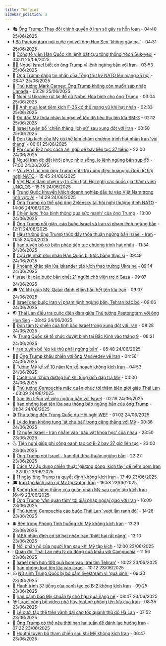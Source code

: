 ```yaml
---
title: Thế giới
sidebar_position: 2
---
```


<!-- vnexpress-the-gioi:START -->
- 🎭 [Ông Trump: Thay đổi chính quyền ở Iran sẽ gây ra hỗn loạn](https://vnexpress.net/ong-trump-thay-doi-chinh-quyen-o-iran-se-gay-ra-hon-loan-4905883.html) - 04:40 25/06/2025
- 🕴 [Bà Paetongtarn nói cuộc gọi với ông Hun Sen &#39;không gây hại&#39;](https://vnexpress.net/ba-paetongtarn-noi-cuoc-goi-voi-ong-hun-sen-khong-gay-hai-4905996.html) - 04:31 25/06/2025
- 🤭 [Công tố viên Hàn Quốc xin lệnh bắt cựu tổng thống Yoon Suk-yeol](https://vnexpress.net/cong-to-vien-han-quoc-xin-lenh-bat-cuu-tong-thong-yoon-suk-yeol-4906000.html) - 04:01 25/06/2025
- 🧑‍💻 [Người Israel biết ơn ông Trump vì lệnh ngừng bắn với Iran](https://vnexpress.net/nguoi-israel-biet-on-ong-trump-vi-lenh-ngung-ban-voi-iran-4905848.html) - 03:53 25/06/2025
- 🦏 [Ông Trump đăng tin nhắn của Tổng thư ký NATO lên mạng xã hội](https://vnexpress.net/ong-trump-dang-tin-nhan-cua-tong-thu-ky-nato-len-mang-xa-hoi-4905967.html) - 03:47 25/06/2025
- 🦒 [Thủ tướng Mark Carney: Ông Trump không còn muốn sáp nhập Canada](https://vnexpress.net/thu-tuong-mark-carney-ong-trump-khong-con-muon-sap-nhap-canada-4905898.html) - 03:28 25/06/2025
- 🌈 [Nghị sĩ Ukraine rút lại đề cử Nobel Hòa bình cho ông Trump](https://vnexpress.net/nghi-si-ukraine-rut-lai-de-cu-nobel-hoa-binh-cho-ong-trump-4905886.html) - 03:04 25/06/2025
- 🧑‍🏫 [Anh mua loạt tiêm kích F-35 có thể mang vũ khí hạt nhân](https://vnexpress.net/anh-mua-loat-tiem-kich-f-35-co-the-mang-vu-khi-hat-nhan-4905867.html) - 02:33 25/06/2025
- 🐲 [Đô đốc Mỹ thừa nhận lo ngại về tốc độ tiêu thụ tên lửa SM-3](https://vnexpress.net/do-doc-my-thua-nhan-lo-ngai-ve-toc-do-tieu-thu-ten-lua-sm-3-4905878.html) - 02:12 25/06/2025
- 🦒 [Israel tuyên bố &#39;chiến thắng lịch sử&#39; sau xung đột với Iran](https://vnexpress.net/israel-tuyen-bo-chien-thang-lich-su-sau-xung-dot-voi-iran-4905846.html) - 00:50 25/06/2025
- 🐻 [Đòn tập kích của Mỹ có thể làm chậm chương trình hạt nhân Iran &#39;vài tháng&#39;](https://vnexpress.net/don-tap-kich-cua-my-co-the-lam-cham-chuong-trinh-hat-nhan-iran-vai-thang-4905838.html) - 00:01 25/06/2025
- 🚀 [Phi công B-2 học cách ăn, ngủ để bay liên tục 37 tiếng](https://vnexpress.net/phi-cong-b-2-hoc-cach-an-ngu-de-bay-lien-tuc-37-tieng-4905561.html) - 22:00 24/06/2025
- 🥰 [Người Iran dè dặt khôi phục nhịp sống, lo lệnh ngừng bắn sụp đổ](https://vnexpress.net/nguoi-iran-de-dat-khoi-phuc-nhip-song-lo-lenh-ngung-ban-sup-do-4905819.html) - 17:00 24/06/2025
- 🔥 [Vua Hà Lan mời ông Trump nghỉ tại cung điện hoàng gia khi dự hội nghị NATO](https://vnexpress.net/vua-ha-lan-moi-ong-trump-nghi-tai-cung-dien-hoang-gia-khi-du-hoi-nghi-nato-4905813.html) - 15:45 24/06/2025
- 🥳 [Việt Nam đảm nhiệm vị trí Chủ tịch Hội nghị các quốc gia thành viên UNCLOS](https://vnexpress.net/viet-nam-dam-nhiem-vi-tri-chu-tich-hoi-nghi-cac-quoc-gia-thanh-vien-unclos-4905808.html) - 15:15 24/06/2025
- 💼 [Trung Quốc khuyến khích doanh nghiệp đầu tư vào Việt Nam trong lĩnh vực AI](https://vnexpress.net/trung-quoc-khuyen-khich-doanh-nghiep-dau-tu-vao-viet-nam-trong-linh-vuc-ai-4905798.html) - 14:29 24/06/2025
- 🤡 [Ông Trump có thể gặp ông Zelensky tại hội nghị thượng đỉnh NATO](https://vnexpress.net/ong-trump-co-the-gap-ong-zelensky-tai-hoi-nghi-thuong-dinh-nato-4905779.html) - 14:06 24/06/2025
- 🌁 [Chiến lược &#39;hòa bình thông qua sức mạnh&#39; của ông Trump](https://vnexpress.net/chien-luoc-hoa-binh-thong-qua-suc-manh-cua-ong-trump-4905373.html) - 13:00 24/06/2025
- 🤩 [Ông Trump nổi giận, cáo buộc Israel và Iran vi phạm lệnh ngừng bắn](https://vnexpress.net/ong-trump-noi-gian-cao-buoc-israel-va-iran-vi-pham-lenh-ngung-ban-4905782.html) - 12:11 24/06/2025
- 🎉 [Hậu trường ông Trump thúc đẩy thỏa thuận ngừng bắn Israel - Iran](https://vnexpress.net/hau-truong-ong-trump-thuc-day-thoa-thuan-ngung-ban-israel-iran-4905503.html) - 11:55 24/06/2025
- 🎉 [Iran tuyên bố có biện pháp tiếp tục chương trình hạt nhân](https://vnexpress.net/iran-tuyen-bo-co-bien-phap-tiep-tuc-chuong-trinh-hat-nhan-4905766.html) - 11:34 24/06/2025
- 🌁 [Cựu đệ nhất phu nhân Hàn Quốc bị tước bằng thạc sĩ](https://vnexpress.net/cuu-de-nhat-phu-nhan-han-quoc-bi-tuoc-bang-thac-si-4905716.html) - 09:49 24/06/2025
- 🌊 [Khoảnh khắc tên lửa Iskander tập kích thao trường Ukraine](https://vnexpress.net/khoanh-khac-ten-lua-iskander-tap-kich-thao-truong-ukraine-4905673.html) - 09:14 24/06/2025
- 🕴 [Israel bị cáo buộc bắn chết 21 người chờ viện trợ ở Gaza](https://vnexpress.net/israel-bi-cao-buoc-ban-chet-21-nguoi-cho-vien-tro-o-gaza-4905685.html) - 09:07 24/06/2025
- 🎓 [Vũ khí giúp Mỹ, Qatar đánh chặn hầu hết tên lửa Iran](https://vnexpress.net/vu-khi-giup-my-qatar-danh-chan-hau-het-ten-lua-iran-4905496.html) - 09:07 24/06/2025
- 🦩 [Israel cáo buộc Iran vi phạm lệnh ngừng bắn, Tehran bác bỏ](https://vnexpress.net/israel-cao-buoc-iran-vi-pham-lenh-ngung-ban-tehran-bac-bo-4905678.html) - 09:06 24/06/2025
- 🌏 [Thái Lan điều tra cuộc điện đàm giữa Thủ tướng Paetongtarn với ông Hun Sen](https://vnexpress.net/thai-lan-dieu-tra-cuoc-dien-dam-giua-thu-tuong-paetongtarn-voi-ong-hun-sen-4905634.html) - 08:42 24/06/2025
- 🌋 [Đòn tâm lý chiến của tình báo Israel trong xung đột với Iran](https://vnexpress.net/don-tam-ly-chien-cua-tinh-bao-israel-trong-xung-dot-voi-iran-4905466.html) - 08:28 24/06/2025
- 🪜 [Trung Quốc sẽ tổ chức duyệt binh tại Bắc Kinh vào tháng 9](https://vnexpress.net/trung-quoc-se-to-chuc-duyet-binh-tai-bac-kinh-vao-thang-9-4905611.html) - 08:21 24/06/2025
- 🕴 [Iran tuyên bố &#39;ép kẻ thù phải ngừng bắn&#39;](https://vnexpress.net/iran-tuyen-bo-ep-ke-thu-phai-ngung-ban-4905546.html) - 05:48 24/06/2025
- 🧑‍🏫 [Ông Trump khẩu chiến với ông Medvedev về Iran](https://vnexpress.net/ong-trump-khau-chien-voi-ong-medvedev-ve-iran-4905384.html) - 04:56 24/06/2025
- 🌮 [Tướng Mỹ kể về 10 năm lên kế hoạch không kích Iran](https://vnexpress.net/tuong-my-ke-ve-10-nam-len-ke-hoach-khong-kich-iran-4905375.html) - 04:53 24/06/2025
- 🚦 [Cách Iran &#39;chừa đường lui&#39; khi tung đòn đáp trả Mỹ](https://vnexpress.net/cach-iran-chua-duong-lui-khi-tung-don-dap-tra-my-4905358.html) - 04:06 24/06/2025
- 💫 [Thủ tướng Campuchia mặc quân phục tới thăm biên giới giáp Thái Lan](https://vnexpress.net/thu-tuong-campuchia-mac-quan-phuc-toi-tham-bien-gioi-giap-thai-lan-4905414.html) - 03:09 24/06/2025
- 🤡 [Iran lên tiếng về việc ngừng bắn với Israel](https://vnexpress.net/iran-len-tieng-ve-viec-ngung-ban-voi-israel-4905398.html) - 02:18 24/06/2025
- 🦣 [Iran phóng loạt tên lửa sau thông báo ngừng bắn của ông Trump](https://vnexpress.net/iran-phong-loat-ten-lua-sau-thong-bao-ngung-ban-cua-ong-trump-4905357.html) - 01:34 24/06/2025
- 🎬 [Thủ tướng đến Trung Quốc dự Hội nghị WEF](https://vnexpress.net/thu-tuong-den-trung-quoc-du-hoi-nghi-wef-4905354.html) - 01:02 24/06/2025
- 🎉 [Lý do Iran không tung &#39;át chủ bài&#39; trong căng thẳng với Mỹ](https://vnexpress.net/ly-do-iran-khong-tung-at-chu-bai-trong-cang-thang-voi-my-4904885.html) - 00:36 24/06/2025
- 🎡 [12 ngày Israel - Iran nhắm vào &#39;báu vật khoa học&#39; của nhau](https://vnexpress.net/12-ngay-israel-iran-nham-vao-bau-vat-khoa-hoc-cua-nhau-4904406.html) - 23:50 23/06/2025
- 🌜 [Tiện nghi giúp phi công oanh tạc cơ B-2 bay 37 giờ liên tục](https://vnexpress.net/tien-nghi-giup-phi-cong-oanh-tac-co-b-2-bay-37-gio-lien-tuc-4905188.html) - 23:00 23/06/2025
- 🎡 [Ông Trump nói Israel - Iran đạt thỏa thuận ngừng bắn](https://vnexpress.net/ong-trump-noi-israel-iran-dat-thoa-thuan-ngung-ban-4905345.html) - 22:27 23/06/2025
- 🤗 [Cách Mỹ áp dụng chiến thuật &#39;giương đông, kích tây&#39; để ném bom Iran](https://vnexpress.net/cach-my-ap-dung-chien-thuat-giuong-dong-kich-tay-de-nem-bom-iran-4905017.html) - 22:00 23/06/2025
- 🦩 [11 ngày ông Trump ra quyết định không kích Iran](https://vnexpress.net/11-ngay-ong-trump-ra-quyet-dinh-khong-kich-iran-4904892.html) - 17:49 23/06/2025
- 🎓 [Iran tập kích căn cứ Mỹ tại Qatar, Iraq](https://vnexpress.net/iran-tap-kich-can-cu-my-tai-qatar-iraq-4905338.html) - 16:58 23/06/2025
- 🌁 [Không khí căng thẳng của quân nhân Mỹ sau cuộc tập kích Iran](https://vnexpress.net/khong-khi-cang-thang-cua-quan-nhan-my-sau-cuoc-tap-kich-iran-4905194.html) - 16:49 23/06/2025
- 🤩 [Ông Trump &#39;vẫn quan tâm&#39; tới giải pháp ngoại giao với Iran](https://vnexpress.net/ong-trump-van-quan-tam-toi-giai-phap-ngoai-giao-voi-iran-4905326.html) - 16:00 23/06/2025
- 👹 [Thủ tướng Campuchia cáo buộc Thái Lan &#39;vượt lằn ranh đỏ&#39;](https://vnexpress.net/thu-tuong-campuchia-cao-buoc-thai-lan-vuot-lan-ranh-do-4905312.html) - 14:26 23/06/2025
- ⛽️ [Bên trong Phòng Tình huống khi Mỹ không kích Iran](https://vnexpress.net/ben-trong-phong-tinh-huong-khi-my-khong-kich-iran-4905081.html) - 13:29 23/06/2025
- 🚀 [IAEA nhận định cơ sở hạt nhân Iran &#39;thiệt hại rất nặng&#39;](https://vnexpress.net/iaea-nhan-dinh-co-so-hat-nhan-iran-thiet-hai-rat-nang-4905243.html) - 13:10 23/06/2025
- 🎡 [Nỗi phẫn nộ của người Iran sau khi Mỹ tập kích](https://vnexpress.net/noi-phan-no-cua-nguoi-iran-sau-khi-my-tap-kich-4904881.html) - 12:00 23/06/2025
- 🕯 [Quân đội Thái Lan nêu lý do đóng cửa khẩu với Campuchia](https://vnexpress.net/quan-doi-thai-lan-neu-ly-do-dong-cua-khau-voi-campuchia-4905179.html) - 11:56 23/06/2025
- 🐻 [Israel ném hơn 100 quả bom vào &#39;trái tim Tehran&#39;](https://vnexpress.net/israel-nem-hon-100-qua-bom-vao-trai-tim-tehran-4905262-tong-thuat.html) - 10:22 23/06/2025
- 🚦 [Iran phóng loạt tên lửa vào Israel](https://vnexpress.net/iran-phong-loat-ten-lua-vao-israel-4905239.html) - 10:12 23/06/2025
- 👍 [Nữ sinh Trung Quốc bị bố cấm livestream vì &#39;quá xinh&#39;](https://vnexpress.net/nu-sinh-trung-quoc-bi-bo-cam-livestream-vi-qua-xinh-4905169.html) - 09:30 23/06/2025
- 🚀 [Hành trình 37 tiếng của oanh tạc cơ B-2 không kích Iran](https://vnexpress.net/hanh-trinh-37-tieng-cua-oanh-tac-co-b-2-khong-kich-iran-4905147.html) - 09:25 23/06/2025
- 🌮 [Iran cảnh báo Mỹ chuẩn bị cho hậu quả nặng nề](https://vnexpress.net/iran-canh-bao-my-chuan-bi-cho-hau-qua-nang-ne-4905150.html) - 08:47 23/06/2025
- 😎 [Israel công bố video phá hủy loạt bệ phóng tên lửa của Iran](https://vnexpress.net/israel-cong-bo-video-pha-huy-loat-be-phong-ten-lua-cua-iran-4905109.html) - 08:35 23/06/2025
- 🐲 [Lễ cưới tập thể trên vành đai cao tốc quanh thủ đô Hà Lan](https://vnexpress.net/le-cuoi-tap-the-tren-vanh-dai-cao-toc-quanh-thu-do-ha-lan-4905065.html) - 07:52 23/06/2025
- 💫 [Ông Trump có thể nêu thời hạn hai tuần để đánh lạc hướng Iran](https://vnexpress.net/ong-trump-co-the-neu-thoi-han-hai-tuan-de-danh-lac-huong-iran-4905052.html) - 07:22 23/06/2025
- 👀 [Houthi tuyên bố tham chiến sau khi Mỹ không kích Iran](https://vnexpress.net/houthi-tuyen-bo-tham-chien-sau-khi-my-khong-kich-iran-4905058.html) - 06:47 23/06/2025<!-- vnexpress-the-gioi:END -->